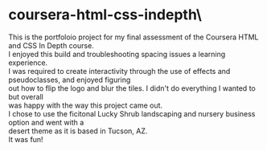 # coursera-html-css-indepth\
This is the portfoloio project for my final assessment of the Coursera HTML and CSS In Depth course.\
I enjoyed this build and troubleshooting spacing issues a learning experience. \
I was required to create interactivity through the use of effects and pseudoclasses, and enjoyed figuring \
out how to flip the logo and blur the tiles. I didn't do everything I wanted to but overall\
was happy with the way this project came out. \
I chose to use the ficitonal Lucky Shrub landscaping and nursery business option and went with a \
desert theme as it is based in Tucson, AZ. \
It was fun!
